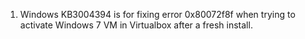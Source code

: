 1. Windows KB3004394 is for fixing error 0x80072f8f when trying to activate Windows 7 VM in Virtualbox after a fresh install.
